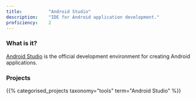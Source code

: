 ```yaml
---
title: 			"Android Studio"
description: 	"IDE for Android application development."
proficiency:	2
---
```


### What is it?
[Android Studio](https://developer.android.com/studio/index.html) is the official development environment for creating Android applications.

### Projects
{{% categorised_projects taxonomy="tools" term="Android Studio" %}}